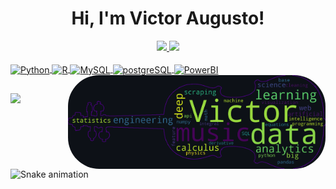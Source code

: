 <h1 align='center'>
  Hi, I'm Victor Augusto!
</h1>

<div align="center">
      <a href="https://github.com/victor4s">
      <img height="180" src="https://github-readme-stats.vercel.app/api?username=victor4s&show_icons=true&theme=ocean_dark&include_all_commits=true&count_private=true"/>
      <img height="180" src="https://github-readme-stats.vercel.app/api/top-langs/?username=victor4s&layout=compact&langs_count=7&theme=ocean_dark"/>
</div>

<div style="display: inline_block"><br>
  <img align="center" alt="Python" height="30" width="40" src="https://cdn.jsdelivr.net/gh/devicons/devicon/icons/python/python-original.svg">
  <img align="center" alt="R" height="30" width="40" src="https://cdn.jsdelivr.net/gh/devicons/devicon/icons/r/r-original.svg">
  <img align="center" alt="MySQL" height="30" width="40" src="https://cdn.jsdelivr.net/gh/devicons/devicon/icons/mysql/mysql-original.svg">
  <img align="center" alt="postgreSQL" height="30" width="40" src="https://cdn.jsdelivr.net/gh/devicons/devicon/icons/postgresql/postgresql-original.svg">
  <img align="center" alt="PowerBI" height="30" width="40" src="https://github.com/microsoft/PowerBI-Icons/blob/main/SVG/Report-Builder.svg">
  <img align="right" alt="Violin-pic" height="150" style="border-radius:50px;" src="https://github.com/victor4s/victor4s/blob/main/cloud_violine.png">
</div>

##

<div align="left"> 
    <a href="https://www.linkedin.com/in/victor-augusto-silva/" target="_blank"><img src="https://img.shields.io/badge/-LinkedIn-%230077B5?style=for-the-badge&logo=linkedin&logoColor=white" target="_blank"></a>  
  
   ![Snake animation](https://github.com/victor4s/victor4s/blob/output/github-contribution-grid-snake.svg)
</div>
